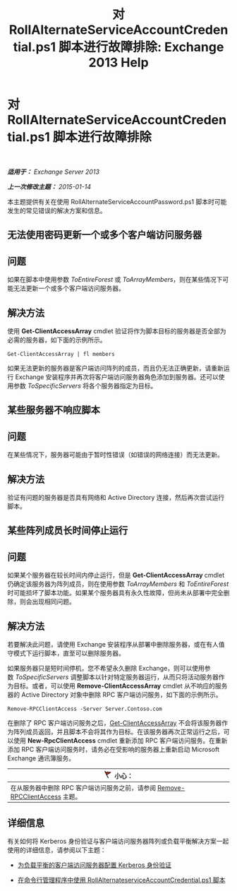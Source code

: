 ﻿---
title: '对 RollAlternateServiceAccountCredential.ps1 脚本进行故障排除: Exchange 2013 Help'
TOCTitle: 对 RollAlternateServiceAccountCredential.ps1 脚本进行故障排除
ms:assetid: 2bbf36d3-eb89-4f92-a8de-259a7cb64d62
ms:mtpsurl: https://technet.microsoft.com/zh-cn/library/Ff808310(v=EXCHG.150)
ms:contentKeyID: 63918694
ms.date: 05/21/2018
mtps_version: v=EXCHG.150
ms.translationtype: MT
---

# 对 RollAlternateServiceAccountCredential.ps1 脚本进行故障排除

 

_**适用于：** Exchange Server 2013_

_**上一次修改主题：** 2015-01-14_

本主题提供有关在使用 RollAlternateServiceAccountPassword.ps1 脚本时可能发生的常见错误的解决方案和信息。

## 无法使用密码更新一个或多个客户端访问服务器

## 问题

如果在脚本中使用参数 *ToEntireForest* 或 *ToArrayMembers*，则在某些情况下可能无法更新一个或多个客户端访问服务器。

## 解决方法

使用 **Get-ClientAccessArray** cmdlet 验证将作为脚本目标的服务器是否全部为必需的服务器，如下面的示例所示。

    Get-ClientAccessArray | fl members

如果无法更新的服务器是客户端访问阵列的成员，而且仍无法正确更新，请重新运行 Exchange 安装程序并再次将客户端访问服务器角色添加到服务器。还可以使用参数 *ToSpecificServers* 将各个服务器指定为目标。

## 某些服务器不响应脚本

## 问题

在某些情况下，服务器可能由于暂时性错误（如错误的网络连接）而无法更新。

## 解决方法

验证有问题的服务器是否具有网络和 Active Directory 连接，然后再次尝试运行脚本。

## 某些阵列成员长时间停止运行

## 问题

如果某个服务器在较长时间内停止运行，但是 **Get-ClientAccessArray** cmdlet 仍确定该服务器为阵列成员，则在使用参数 *ToArrayMembers* 和 *ToEntireForest* 时可能损坏了脚本功能。如果某个服务器具有永久性故障，但尚未从部署中完全删除，则会出现相同问题。

## 解决方法

若要解决此问题，请使用 Exchange 安装程序从部署中删除服务器，或在有人值守模式下运行脚本，直至可以删除服务器。

如果服务器只是短时间停机，您不希望永久删除 Exchange，则可以使用参数 *ToSpecificServers* 调整脚本以针对特定服务器运行，从而只将活动服务器作为目标。或者，可以使用 **Remove-ClientAccessArray** cmdlet 从不响应的服务器的 Active Directory 对象中删除 RPC 客户端访问服务，如下面的示例所示。

    Remove-RPCClientAccess -Server Server.Contoso.com

在删除了 RPC 客户端访问服务之后，[Get-ClientAccessArray](https://technet.microsoft.com/zh-cn/library/dd297976\(v=exchg.150\)) 不会将该服务器作为阵列成员返回，并且脚本不会将其作为目标。在该服务器再次正常运行之后，可以使用 **New-RpcClientAccess** cmdlet 重新添加 RPC 客户端访问服务。在重新添加 RPC 客户端访问服务时，请务必在受影响的服务器上重新启动 Microsoft Exchange 通讯簿服务。

<table>
<thead>
<tr class="header">
<th><img src="images/Dd876845.Caution(EXCHG.150).gif" title="小心" alt="小心" />小心：</th>
</tr>
</thead>
<tbody>
<tr class="odd">
<td>在从服务器中删除 RPC 客户端访问服务之前，请参阅 <a href="https://technet.microsoft.com/zh-cn/library/dd298151(v=exchg.150)">Remove-RPCClientAccess</a> 主题。</td>
</tr>
</tbody>
</table>


## 详细信息

有关如何将 Kerberos 身份验证与客户端访问服务器阵列或负载平衡解决方案一起使用的详细信息，请参阅以下主题：

  - [为负载平衡的客户端访问服务器配置 Kerberos 身份验证](configuring-kerberos-authentication-for-load-balanced-client-access-servers-exchange-2013-help.md)

  - [在命令行管理程序中使用 RollAlternateserviceAccountCredential.ps1 脚本](using-the-rollalternateserviceaccountcredential-ps1-script-in-the-shell-exchange-2013-help.md)

